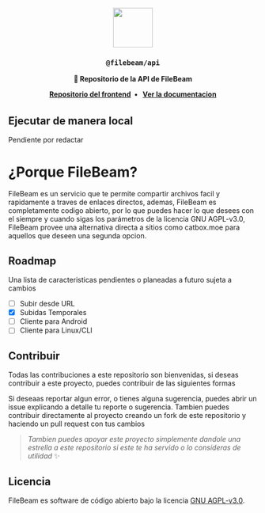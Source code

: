 <br/>

<div align="center">
<a href="https://filebeam.xyz">
<img src="https://filebeam.xyz/file/FH9IGy.png" height="80">
</a>
  <h3 align="center">
        <code>@filebeam/api</code>
    </h3>
<p align="center">
<strong>📝 Repositorio de la API de FileBeam</strong>
</p>
<p>
</p>
  <div>
  <strong>
  <a href="https://github.com/filebeam/web">Repositorio del frontend</a> • 
  <a href="https://docs.filebeam.xyz">Ver la documentacion</a>
  </strong>
  <h6>
  </div>
</div>

## Ejecutar de manera local

Pendiente por redactar

# ¿Porque FileBeam?

FileBeam es un servicio que te permite compartir archivos facil y rapidamente a traves de enlaces directos, ademas, FileBeam es completamente codigo abierto, por lo que puedes hacer lo que desees con el siempre y cuando sigas los parámetros de la licencia GNU AGPL-v3.0, FileBeam provee una alternativa directa a sitios como catbox.moe para aquellos que deseen una segunda opcion.

## Roadmap

Una lista de caracteristicas pendientes o planeadas a futuro sujeta a cambios

- [ ] Subir desde URL
- [x] Subidas Temporales
- [ ] Cliente para Android
- [ ] Cliente para Linux/CLI

## Contribuir

Todas las contribuciones a este repositorio son bienvenidas, si deseas contribuir a este proyecto, puedes contribuir de las siguientes formas

Si deseaas reportar algun error, o tienes alguna sugerencia, puedes abrir un issue explicando a detalle tu reporte o sugerencia. Tambien puedes contribuir directamente al proyecto creando un fork de este repositorio y haciendo un pull request con tus cambios

> *Tambien puedes apoyar este proyecto simplemente dandole una estrella a este repositorio si este te ha servido o lo consideras de utilidad* ✨

## Licencia

FileBeam es software de código abierto bajo la licencia [GNU AGPL-v3.0](https://github.com/filebeam/api/blob/main/LICENSE).
